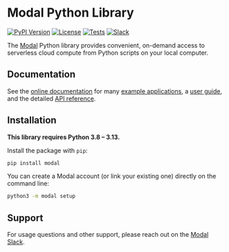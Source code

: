 # Modal Python Library

[![PyPI Version](https://img.shields.io/pypi/v/modal.svg)](https://pypi.org/project/modal/)
[![License](https://img.shields.io/badge/license-apache_2.0-darkviolet.svg)](https://github.com/modal-labs/modal-client/blob/master/LICENSE)
[![Tests](https://github.com/modal-labs/modal-client/actions/workflows/ci-cd.yml/badge.svg)](https://github.com/modal-labs/modal-client/actions/workflows/ci-cd.yml)
[![Slack](https://img.shields.io/badge/slack-join-blue.svg?logo=slack)](https://modal.com/slack)

The [Modal](https://modal.com/) Python library provides convenient, on-demand
access to serverless cloud compute from Python scripts on your local computer.

## Documentation

See the [online documentation](https://modal.com/docs/guide) for many
[example applications](https://modal.com/docs/examples),
a [user guide](https://modal.com/docs/guide), and the detailed
[API reference](https://modal.com/docs/reference).

## Installation

**This library requires Python 3.8 – 3.13.**

Install the package with `pip`:

```bash
pip install modal
```

You can create a Modal account (or link your existing one) directly on the
command line:

```bash
python3 -m modal setup
```

## Support

For usage questions and other support, please reach out on the
[Modal Slack](https://modal.com/slack).
